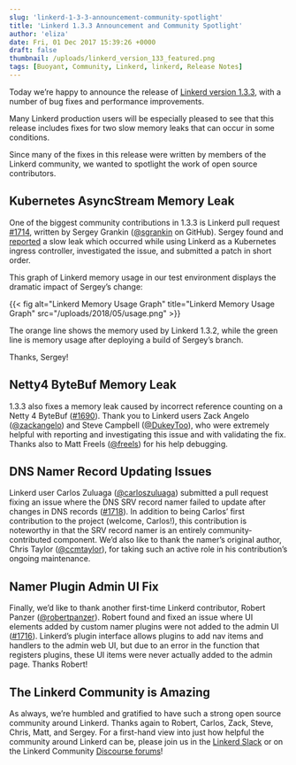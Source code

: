 ```yaml
---
slug: 'linkerd-1-3-3-announcement-community-spotlight'
title: 'Linkerd 1.3.3 Announcement and Community Spotlight'
author: 'eliza'
date: Fri, 01 Dec 2017 15:39:26 +0000
draft: false
thumbnail: /uploads/linkerd_version_133_featured.png
tags: [Buoyant, Community, Linkerd, linkerd, Release Notes]
---
```


Today we’re happy to announce the release of [Linkerd version
1.3.3](https://github.com/linkerd/linkerd/releases/tag/1.3.3), with a number of
bug fixes and performance improvements.

Many Linkerd production users will be especially pleased to see that this
release includes fixes for two slow memory leaks that can occur in some
conditions.

Since many of the fixes in this release were written by members of the Linkerd
community, we wanted to spotlight the work of open source contributors.

## Kubernetes AsyncStream Memory Leak

One of the biggest community contributions in 1.3.3 is Linkerd pull request
[#1714](https://github.com/linkerd/linkerd/pull/1714), written by Sergey Grankin
([@sgrankin](https://github.com/sgrankin) on GitHub). Sergey found and
[reported](https://github.com/linkerd/linkerd/issues/1694) a slow leak which
occurred while using Linkerd as a Kubernetes ingress controller, investigated
the issue, and submitted a patch in short order.

This graph of Linkerd memory usage in our test environment displays the dramatic
impact of Sergey’s change:

{{< fig
  alt="Linkerd Memory Usage Graph"
  title="Linkerd Memory Usage Graph"
  src="/uploads/2018/05/usage.png" >}}

The orange line shows the memory used by Linkerd 1.3.2, while the green line is
memory usage after deploying a build of Sergey’s branch.

Thanks, Sergey!

## Netty4 ByteBuf Memory Leak

1.3.3 also fixes a memory leak caused by incorrect reference counting on a Netty
4 ByteBuf ([#1690](https://github.com/linkerd/linkerd/issues/1690)). Thank you
to Linkerd users Zack Angelo ([@zackangelo](https://github.com/zackangelo)) and
Steve Campbell ([@DukeyToo](https://github.com/dukeytoo)), who were extremely
helpful with reporting and investigating this issue and with validating the fix.
Thanks also to Matt Freels ([@freels](https://github.com/freels)) for his help
debugging.

## DNS Namer Record Updating Issues

Linkerd user Carlos Zuluaga ([@carloszuluaga](https://github.com/carloszuluaga))
submitted a pull request fixing an issue where the DNS SRV record namer failed
to update after changes in DNS records
([#1718](https://github.com/linkerd/linkerd/issues/1718)). In addition to being
Carlos’ first contribution to the project (welcome, Carlos!), this contribution
is noteworthy in that the SRV record namer is an entirely community-contributed
component. We’d also like to thank the namer’s original author, Chris Taylor
([@ccmtaylor](https://github.com/ccmtaylor)), for taking such an active role in
his contribution’s ongoing maintenance.

## Namer Plugin Admin UI Fix

Finally, we’d like to thank another first-time Linkerd contributor, Robert
Panzer ([@robertpanzer](https://github.com/robertpanzer)). Robert found and
fixed an issue where UI elements added by custom namer plugins were not added to
the admin UI ([#1716](https://github.com/linkerd/linkerd/issues/1716)).
Linkerd’s plugin interface allows plugins to add nav items and handlers to the
admin web UI, but due to an error in the function that registers plugins, these
UI items were never actually added to the admin page. Thanks Robert!

## The Linkerd Community is Amazing

As always, we’re humbled and gratified to have such a strong open source
community around Linkerd. Thanks again to Robert, Carlos, Zack, Steve, Chris,
Matt, and Sergey. For a first-hand view into just how helpful the community
around Linkerd can be, please join us in the [Linkerd
Slack](http://slack.linkerd.io) or on the Linkerd Community [Discourse
forums](https://discourse.linkerd.io/)!
